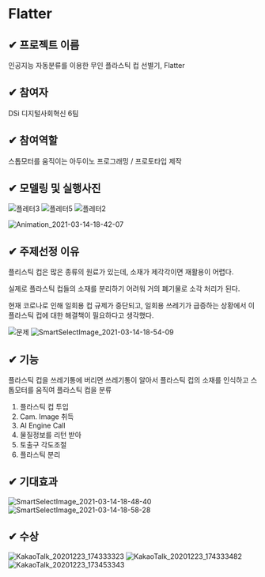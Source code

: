 # Flatter
##  &#10004; 프로젝트 이름
인공지능 자동분류를 이용한 무인 플라스틱 컵 선별기, Flatter

##  &#10004; 참여자
DSi 디지털사회혁신 6팀

##  &#10004; 참여역할
스톱모터를 움직이는 아두이노 프로그래밍 / 프로토타입 제작

##  &#10004; 모델링 및 실행사진
![플레터3](https://user-images.githubusercontent.com/70623290/111063906-75501000-84f4-11eb-89e2-c49f516a21ab.png)
![플레터5](https://user-images.githubusercontent.com/70623290/111064045-49815a00-84f5-11eb-93e6-6f9f732735dd.png)
![플레터2](https://user-images.githubusercontent.com/70623290/111064217-19868680-84f6-11eb-800d-9d3c19bd42a7.png)

![Animation_2021-03-14-18-42-07](https://user-images.githubusercontent.com/70623290/111064203-04115c80-84f6-11eb-8f08-b775157e5b8c.gif)

##  &#10004; 주제선정 이유
플리스틱 컵은 많은 종류의 원료가 있는데, 소재가 제각각이면 재활용이 어렵다. 

실제로 플라스틱 컵들의 소재를 분리하기 어려워 거의 폐기물로 소각 처리가 된다. 

현재 코로나로 인해 일회용 컵 규제가 중단되고, 일회용 쓰레기가 급증하는 상황에서 이 플라스틱 컵에 대한 해결책이 필요하다고 생각했다.

![문제](https://user-images.githubusercontent.com/70623290/111064310-9dd90980-84f6-11eb-81db-2566c6c0c629.jpg)
![SmartSelectImage_2021-03-14-18-54-09](https://user-images.githubusercontent.com/70623290/111064318-ac272580-84f6-11eb-8279-0a95e9edfb02.png)

##  &#10004; 기능
플라스틱 컵을 쓰레기통에 버리면 쓰레기통이 알아서 플라스틱 컵의 소재를 인식하고 스톱모터를 움직여 플라스틱 컵을 분류
1) 플라스틱 컵 투입
2) Cam. Image 취득
3) AI Engine Call
4) 물질정보를 리턴 받아 
5) 토출구 각도조절
6) 플라스틱 분리

##  &#10004; 기대효과
![SmartSelectImage_2021-03-14-18-48-40](https://user-images.githubusercontent.com/70623290/111064195-f9ef5e00-84f5-11eb-9db4-bfc6ce1df5e4.png)
![SmartSelectImage_2021-03-14-18-58-28](https://user-images.githubusercontent.com/70623290/111064420-4d15e080-84f7-11eb-9bcc-65eacfcbbdf9.png)


##  &#10004; 수상
![KakaoTalk_20201223_174333323](https://user-images.githubusercontent.com/70623290/111064242-391daf00-84f6-11eb-823b-de586655d2ee.jpg)
![KakaoTalk_20201223_174333482](https://user-images.githubusercontent.com/70623290/111064257-55b9e700-84f6-11eb-8681-07cf888bf723.jpg)
![KakaoTalk_20201223_173453343](https://user-images.githubusercontent.com/70623290/111064227-26a37580-84f6-11eb-8229-3e6c49d1c362.jpg)
